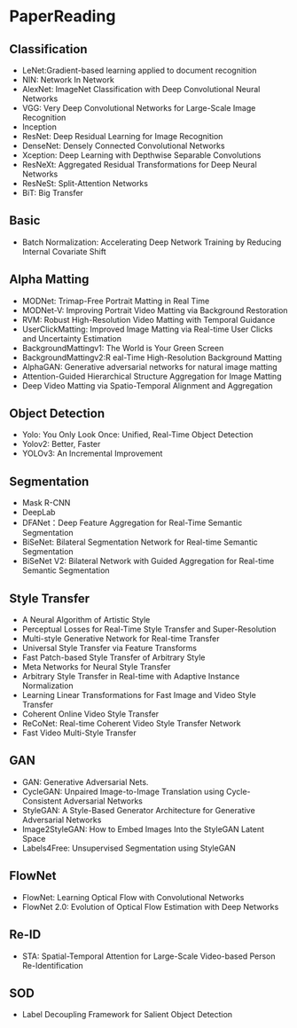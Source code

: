 # PaperReading
## Classification
- LeNet:Gradient-based learning applied to document recognition
- NIN: Network In Network
- AlexNet: ImageNet Classification with Deep Convolutional Neural Networks
- VGG: Very Deep Convolutional Networks for Large-Scale Image Recognition
- Inception
- ResNet: Deep Residual Learning for Image Recognition
- DenseNet: Densely Connected Convolutional Networks
- Xception: Deep Learning with Depthwise Separable Convolutions
- ResNeXt: Aggregated Residual Transformations for Deep Neural Networks
- ResNeSt: Split-Attention Networks
- BiT: Big Transfer

## Basic
- Batch Normalization: Accelerating Deep Network Training by Reducing Internal Covariate Shift

## Alpha Matting
- MODNet: Trimap-Free Portrait Matting in Real Time
- MODNet-V: Improving Portrait Video Matting via Background Restoration
- RVM: Robust High-Resolution Video Matting with Temporal Guidance
- UserClickMatting: Improved Image Matting via Real-time User Clicks and Uncertainty Estimation
- BackgroundMattingv1: The World is Your Green Screen
- BackgroundMattingv2:R eal-Time High-Resolution Background Matting
- AlphaGAN: Generative adversarial networks for natural image matting
- Attention-Guided Hierarchical Structure Aggregation for Image Matting
- Deep Video Matting via Spatio-Temporal Alignment and Aggregation

## Object Detection
- Yolo: You Only Look Once: Unified, Real-Time Object Detection
- Yolov2: Better, Faster
- YOLOv3: An Incremental Improvement

## Segmentation
- Mask R-CNN
- DeepLab
- DFANet：Deep Feature Aggregation for Real-Time Semantic Segmentation
- BiSeNet: Bilateral Segmentation Network for Real-time Semantic Segmentation
- BiSeNet V2: Bilateral Network with Guided Aggregation for Real-time Semantic Segmentation

## Style Transfer
- A Neural Algorithm of Artistic Style
- Perceptual Losses for Real-Time Style Transfer and Super-Resolution
- Multi-style Generative Network for Real-time Transfer
- Universal Style Transfer via Feature Transforms
- Fast Patch-based Style Transfer of Arbitrary Style
- Meta Networks for Neural Style Transfer 
- Arbitrary Style Transfer in Real-time with Adaptive Instance Normalization
- Learning Linear Transformations for Fast Image and Video Style Transfer
- Coherent Online Video Style Transfer
- ReCoNet: Real-time Coherent Video Style Transfer Network
- Fast Video Multi-Style Transfer

## GAN
- GAN: Generative Adversarial Nets.
- CycleGAN: Unpaired Image-to-Image Translation using Cycle-Consistent Adversarial Networks
- StyleGAN: A Style-Based Generator Architecture for Generative Adversarial Networks
- Image2StyleGAN: How to Embed Images Into the StyleGAN Latent Space
- Labels4Free: Unsupervised Segmentation using StyleGAN



## FlowNet
- FlowNet: Learning Optical Flow with Convolutional Networks
- FlowNet 2.0: Evolution of Optical Flow Estimation with Deep Networks


## Re-ID
- STA: Spatial-Temporal Attention for Large-Scale Video-based Person Re-Identification

## SOD
- Label Decoupling Framework for Salient Object Detection 
